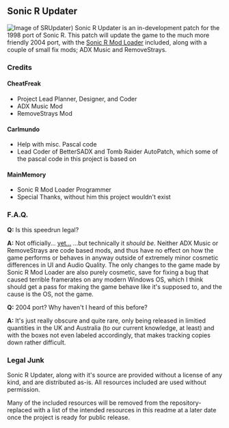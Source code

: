 ## Sonic R Updater
![Image of SRUpdater](!https://raw.githubusercontent.com/cheatfreak47/SRUpdater/master/repo.png))
Sonic R Updater is an in-development patch for the 1998 port of Sonic R.
This patch will update the game to the much more friendly 2004 port, with the [Sonic R Mod Loader](https://github.com/sonicretro/sonicr-mod-loader/releases) included, along with a couple of small fix mods; ADX Music and RemoveStrays.

### Credits
#### CheatFreak
 - Project Lead Planner, Designer, and Coder
 - ADX Music Mod
 - RemoveStrays Mod

#### Carlmundo
 - Help with misc. Pascal code
 - Lead Coder of BetterSADX and Tomb Raider AutoPatch, which some of the pascal code in this project is based on
 
#### MainMemory
 - Sonic R Mod Loader Programmer
 - Special Thanks, without him this project wouldn't exist

### F.A.Q.
**Q:** Is this speedrun legal?

**A:** Not officially... [yet...](https://www.speedrun.com/Sonic_R/thread/zc91h) ...but technically it _should be._ Neither ADX Music or RemoveStrays are code based mods, and thus have no effect on how the game performs or behaves in anyway outside of extremely minor cosmetic differences in UI and Audio Quality. The only changes to the game made by Sonic R Mod Loader are also purely cosmetic, save for fixing a bug that caused terrible framerates on any modern Windows OS, which I think should get a pass for making the game behave like it's supposed to, and the cause is the OS, not the game.


**Q:** 2004 port? Why haven't I heard of this before?

**A:** It's just really obscure and quite rare, only being released in limitied quantities in the UK and Australia (to our current knowledge, at least) and with the boxes not even labeled accordingly, that makes tracking copies down rather difficult.


### Legal Junk
Sonic R Updater, along with it's source are provided without a license of any kind, and are distributed as-is. All resources included are used without permission.

Many of the included resources will be removed from the repository- replaced with a list of the intended resources in this readme at a later date once the project is ready for public release.